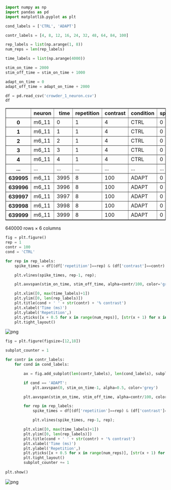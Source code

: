 ```python
import numpy as np
import pandas as pd
import matplotlib.pyplot as plt
```


```python
cond_labels = ['CTRL', 'ADAPT']

contr_labels = [4, 8, 12, 16, 24, 32, 48, 64, 84, 100]

rep_labels = list(np.arange(1, 8))
num_reps = len(rep_labels)

time_labels = list(np.arange(4000))

stim_on_time = 2000
stim_off_time = stim_on_time + 1000

adapt_on_time = 0
adapt_off_time = adapt_on_time + 2000
```


```python
df = pd.read_csv('crowder_1_neuron.csv')
df
```




<div>
<style scoped>
    .dataframe tbody tr th:only-of-type {
        vertical-align: middle;
    }

    .dataframe tbody tr th {
        vertical-align: top;
    }

    .dataframe thead th {
        text-align: right;
    }
</style>
<table border="1" class="dataframe">
  <thead>
    <tr style="text-align: right;">
      <th></th>
      <th>neuron</th>
      <th>time</th>
      <th>repetition</th>
      <th>contrast</th>
      <th>condition</th>
      <th>spike</th>
    </tr>
  </thead>
  <tbody>
    <tr>
      <th>0</th>
      <td>m6_11</td>
      <td>0</td>
      <td>1</td>
      <td>4</td>
      <td>CTRL</td>
      <td>0</td>
    </tr>
    <tr>
      <th>1</th>
      <td>m6_11</td>
      <td>1</td>
      <td>1</td>
      <td>4</td>
      <td>CTRL</td>
      <td>0</td>
    </tr>
    <tr>
      <th>2</th>
      <td>m6_11</td>
      <td>2</td>
      <td>1</td>
      <td>4</td>
      <td>CTRL</td>
      <td>0</td>
    </tr>
    <tr>
      <th>3</th>
      <td>m6_11</td>
      <td>3</td>
      <td>1</td>
      <td>4</td>
      <td>CTRL</td>
      <td>0</td>
    </tr>
    <tr>
      <th>4</th>
      <td>m6_11</td>
      <td>4</td>
      <td>1</td>
      <td>4</td>
      <td>CTRL</td>
      <td>0</td>
    </tr>
    <tr>
      <th>...</th>
      <td>...</td>
      <td>...</td>
      <td>...</td>
      <td>...</td>
      <td>...</td>
      <td>...</td>
    </tr>
    <tr>
      <th>639995</th>
      <td>m6_11</td>
      <td>3995</td>
      <td>8</td>
      <td>100</td>
      <td>ADAPT</td>
      <td>0</td>
    </tr>
    <tr>
      <th>639996</th>
      <td>m6_11</td>
      <td>3996</td>
      <td>8</td>
      <td>100</td>
      <td>ADAPT</td>
      <td>0</td>
    </tr>
    <tr>
      <th>639997</th>
      <td>m6_11</td>
      <td>3997</td>
      <td>8</td>
      <td>100</td>
      <td>ADAPT</td>
      <td>0</td>
    </tr>
    <tr>
      <th>639998</th>
      <td>m6_11</td>
      <td>3998</td>
      <td>8</td>
      <td>100</td>
      <td>ADAPT</td>
      <td>0</td>
    </tr>
    <tr>
      <th>639999</th>
      <td>m6_11</td>
      <td>3999</td>
      <td>8</td>
      <td>100</td>
      <td>ADAPT</td>
      <td>0</td>
    </tr>
  </tbody>
</table>
<p>640000 rows × 6 columns</p>
</div>




```python
fig = plt.figure()
rep = 1
contr = 100
cond = 'CTRL'

for rep in rep_labels:
    spike_times = df[(df['repetition']==rep) & (df['contrast']==contr) & (df['condition']==cond) & (df['spike']==1)].loc[:, 'time']

    plt.vlines(spike_times, rep-1, rep);

    plt.axvspan(stim_on_time, stim_off_time, alpha=contr/100, color='grey')

    plt.xlim([0, max(time_labels)+1])
    plt.ylim([0, len(rep_labels)])
    plt.title(cond + ' ' + str(contr) + '% contrast')
    plt.xlabel('Time (ms)')
    plt.ylabel('Repetition',)
    plt.yticks([x + 0.5 for x in range(num_reps)], [str(x + 1) for x in range(num_reps)], size=8) 
    plt.tight_layout()

```




    
![png](Assignment%204%20Code_files/Assignment%204%20Code_3_0.png)
    




```python
fig = plt.figure(figsize=[12,18])

subplot_counter = 1

for contr in contr_labels:
    for cond in cond_labels:

        ax = fig.add_subplot(len(contr_labels), len(cond_labels), subplot_counter)

        if cond == 'ADAPT':
            plt.axvspan(0, stim_on_time-1, alpha=0.5, color='grey')

        plt.axvspan(stim_on_time, stim_off_time, alpha=contr/100, color='grey')

        for rep in rep_labels:
            spike_times = df[(df['repetition']==rep) & (df['contrast']==contr) & (df['condition']==cond) & (df['spike']==1)].loc[:, 'time']

            plt.vlines(spike_times, rep-1, rep);

        plt.xlim([0, max(time_labels)+1])
        plt.ylim([0, len(rep_labels)])
        plt.title(cond + ' ' + str(contr) + '% contrast')
        plt.xlabel('Time (ms)')
        plt.ylabel('Repetition',)
        plt.yticks([x + 0.5 for x in range(num_reps)], [str(x + 1) for x in range(num_reps)], size=8) 
        plt.tight_layout()
        subplot_counter += 1
        
plt.show()
```




    
![png](Assignment%204%20Code_files/Assignment%204%20Code_4_0.png)
    



